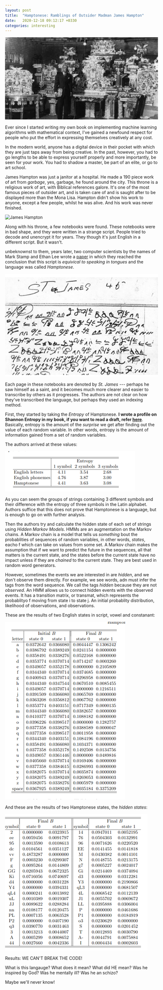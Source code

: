 ```yaml
---
layout: post
title:  "Hamptonese: Ramblings of Outsider Madman James Hampton"
date:   2020-12-18 09:12:17 +0330
categories: interesting
---
```


![James Hampton](/assets/img/jhampton.png)


Ever since I started writing my own book on implementing machine learning algorithms with mathematical context, I've gained a newfound respect for people who put the effort in expressing themselves creatively at any cost.

In the modern world, anyone has a digital device in their pocket with which they are just taps away from being creative. In the past, however, you had to go lengths to be able to express yourself properly and more importantly, be seen for your work. You had to shadow a master, be part of an elite, or go to art school.

James Hampton was just a janitor at a hospital. He made a 190 piece work of art from *garbage*, yes, garbage, he found around the city. This throne is a religious work of art, with Biblical references galore. It's one of the most famous pieces of outsider art, and is taken care of and is saught after to be displayed more  than the Mona Lisa. Hampton didn't show his work to anyone, except a few people, whilst he was alive. And his work was never finished.

![James Hampton](/assets/img/throne.png)

Along with his throne, a few notebooks were found. These notebooks were in bad shape, and they were written in a strange script. People tried to decode and unencrypt it for years. They though it's just English in a different script. But it wasn't.

unbeknownst to them, years later, two computer scientists by the names of Mark Stamp and Ethan Lee wrote a [paper](http://www.cs.sjsu.edu/faculty/stamp/Hampton/papers/hamptonese.pdf) in which they reached the conclusion that this script is *equivical to speaking in tongues* and the language was called *Hamptonese*.


![Hamptonese](/assets/img/hamptonese.png)


Each page in these notebooks are denoted by *St. James* --- perhaps he saw himself as a saint, and it becomes much more clearer and easier to transcribe by others as it progresses. The authors are not clear on how they've transcribed the language, but perhaps they used an indexing method.


First, they started by taking the *Entropy* of Hamptonese. **I wrote a profile on Shannon Entropy in my book, if you want to read a draft, refer [here](https://discord.gg/5uXBJvMM96)**. Basically, entropy is the amount of the *surprise* we get after finding out the value of each random variable. In other words, entropy is the amount of information gained from a set of random variables.

The authors arrived at these values:

![Entropy of Hamptonese](/assets/img/entropy_hamp.png)

As you can seem the groups of strings containing 3 different symbols and their difference with the entropy of three symbols in the Latin alphabet. Authors suffice that this does not prove that Hamptonese is a language, but is enough to go on with further analysis.

Then the authors try and calculate the hidden state of each set of strings using *Hidden Markov Models*. HMMs are an augmentation on the Markov chains. A Markov chain is a model that tells us *something* bout the probablities of sequences of random variables, in other words, *states*, eacho f which can take on values from some set. A Markov chain makes the assumption that if we want to predict the future in the sequences, all that matters is the current state, and the states before the current state have no impact unless if they are *chained* to the current state. They are best used in random word generators.

However, sometimes the events we are interested in are *hidden*, and we don't observe them directly. For example, we see words, adn must infer the tags from the word sequence. We call the tags *hidden* because they are not *observed*. An HMM allows us to connect hidden events with the observed events. It has a transition matrix, or transmat, which represents the probablityo f moving from state i to state j. An initial probablity distribution, likelihood of observations, and observations. 

These are the results of two English states in script, vowel and constanant:

![Entropy of Hamptonese](/assets/img/hmm.png)

And these are the results of two Hamptonese states, the *hidden states*:

![Entropy of Hamptonese](/assets/img/hmm_hamptonese.png)



Results: WE CAN'T BREAK THE CODE!

What is this langauge? What does it mean? What did HE mean? Was he inspired by God? Was he mentally ill? Was he an schizo?

Maybe we'll never know!